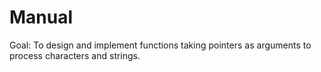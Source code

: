 # Manual
Goal: To design and implement functions taking pointers as arguments to process characters and strings.
